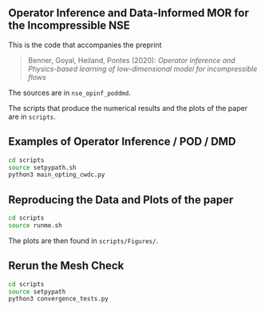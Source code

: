 Operator Inference and Data-Informed MOR for the Incompressible NSE
---

This is the code that accompanies the preprint

> Benner, Goyal, Heiland, Pontes (2020): *Operator inference and Physics-based learning of low-dimensional model for incompressible flows*

The sources are in `nse_opinf_poddmd`.

The scripts that produce the numerical results and the plots of the paper are in
`scripts`.

## Examples of Operator Inference / POD / DMD

```bash
cd scripts
source setpypath.sh
python3 main_opting_cwdc.py
```

## Reproducing the Data and Plots of the paper

```bash
cd scripts
source runme.sh
```

The plots are then found in `scripts/Figures/`.

## Rerun the Mesh Check

```bash
cd scripts
source setpypath
python3 convergence_tests.py
```

